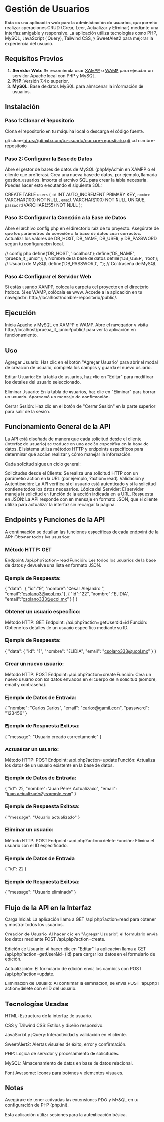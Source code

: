 # Gestión de Usuarios

Esta es una aplicación web para la administración de usuarios, que permite realizar operaciones CRUD (Crear, Leer, Actualizar y Eliminar) mediante una interfaz amigable y responsive. La aplicación utiliza tecnologías como PHP, MySQL, JavaScript (jQuery), Tailwind CSS, y SweetAlert2 para mejorar la experiencia del usuario.

## Requisitos Previos

1. **Servidor Web**: Se recomienda usar [XAMPP](https://www.apachefriends.org/) o [WAMP](https://www.wampserver.com/) para ejecutar un servidor Apache local con PHP y MySQL.
2. **PHP**: Versión 7.4 o superior.
3. **MySQL**: Base de datos MySQL para almacenar la información de usuarios.

## Instalación

### Paso 1: Clonar el Repositorio

Clona el repositorio en tu máquina local o descarga el código fuente.

git clone https://github.com/tu-usuario/nombre-repositorio.git
cd nombre-repositorio

### Paso 2: Configurar la Base de Datos
Abre el gestor de bases de datos de MySQL (phpMyAdmin en XAMPP o el cliente que prefieras).
Crea una nueva base de datos, por ejemplo, llamada gestion_usuarios.
Importa el archivo SQL para crear la tabla necesaria. Puedes hacer esto ejecutando el siguiente SQL:

CREATE TABLE `users` (
  `id` INT AUTO_INCREMENT PRIMARY KEY,
  `nombre` VARCHAR(100) NOT NULL,
  `email` VARCHAR(100) NOT NULL UNIQUE,
  `password` VARCHAR(255) NOT NULL
);

### Paso 3: Configurar la Conexión a la Base de Datos
Abre el archivo config.php en el directorio raíz de tu proyecto.
Asegúrate de que los parámetros de conexión a la base de datos sean correctos. Actualiza los valores de DB_HOST, DB_NAME, DB_USER, y DB_PASSWORD según tu configuración local.

// config.php
define('DB_HOST', 'localhost');
define('DB_NAME', 'prueba_it_junior'); // Nombre de la base de datos
define('DB_USER', 'root');             // Usuario de MySQL
define('DB_PASSWORD', '');             // Contraseña de MySQL

### Paso 4: Configurar el Servidor Web
Si estás usando XAMPP, coloca la carpeta del proyecto en el directorio htdocs. Si es WAMP, colócala en www.
Accede a la aplicación en tu navegador: http://localhost/nombre-repositorio/public/.

## Ejecución
Inicia Apache y MySQL en XAMPP o WAMP.
Abre el navegador y visita http://localhost/prueba_it_junior/public/ para ver la aplicación en funcionamiento.

## Uso
Agregar Usuario: Haz clic en el botón "Agregar Usuario" para abrir el modal de creación de usuario, completa los campos y guarda el nuevo usuario.

Editar Usuario: En la tabla de usuarios, haz clic en "Editar" para modificar los detalles del usuario seleccionado.

Eliminar Usuario: En la tabla de usuarios, haz clic en "Eliminar" para borrar un usuario. Aparecerá un mensaje de confirmación.

Cerrar Sesión: Haz clic en el botón de "Cerrar Sesión" en la parte superior para salir de la sesión.

## Funcionamiento General de la API
La API está diseñada de manera que cada solicitud desde el cliente (interfaz de usuario) se traduce en una acción específica en la base de datos. El sistema utiliza métodos HTTP y endpoints específicos para determinar qué acción realizar y cómo manejar la información.

Cada solicitud sigue un ciclo general:

Solicitudes desde el Cliente: Se realiza una solicitud HTTP con un parámetro action en la URL (por ejemplo, ?action=read).
Validación y Autenticación: La API verifica si el usuario está autenticado y si la solicitud contiene todos los datos necesarios.
Lógica del Servidor: El servidor maneja la solicitud en función de la acción indicada en la URL.
Respuesta en JSON: La API responde con un mensaje en formato JSON, que el cliente utiliza para actualizar la interfaz sin recargar la página.

## Endpoints y Funciones de la API
A continuación se detallan las funciones específicas de cada endpoint de la API:
Obtener todos los usuarios:

### Método HTTP: GET
Endpoint: /api.php?action=read
Función: Lee todos los usuarios de la base de datos y devuelve una lista en formato JSON.
### Ejemplo de Respuesta:

{
"data":[
      {
      "id":"9",
      "nombre":"Cesar Alejandro ",
      "email":"csolano3@ucol.mx"},
      {
      "id":"22",
      "nombre":"ELIDIA",
      "email":"csolano333@ucol.mx"
      }
      ]
}

### Obtener un usuario específico:
Método HTTP: GET
Endpoint: /api.php?action=getUser&id=id
Función: Obtiene los detalles de un usuario específico mediante su ID.

### Ejemplo de Respuesta:
{
    "data": {
        "id": "1",
        "nombre": "ELIDIA",
        "email": "csolano333@ucol.mx"
    }
}

### Crear un nuevo usuario:

Método HTTP: POST
Endpoint: /api.php?action=create
Función: Crea un nuevo usuario con los datos enviados en el cuerpo de la solicitud (nombre, email y contraseña).
### Ejemplo de Datos de Entrada:
{
  "nombre": "Carlos Carlos",
  "email": "carlos@gamil.com",
  "password": "123456"
}
### Ejemplo de Respuesta Exitosa:
{
    "message": "Usuario creado correctamente"
}

### Actualizar un usuario:

Método HTTP: POST
Endpoint: /api.php?action=update
Función: Actualiza los datos de un usuario existente en la base de datos.
### Ejemplo de Datos de Entrada:
{
  "id": 22,
  "nombre": "Juan Pérez Actualizado",
  "email": "juan.actualizado@example.com"
}

### Ejemplo de Respuesta Exitosa:
{
    "message": "Usuario actualizado"
}

### Eliminar un usuario:

Método HTTP: POST
Endpoint: /api.php?action=delete
Función: Elimina el usuario con el ID especificado.
### Ejemplo de Datos de Entrada
{
  "id": 22
}
### Ejemplo de Respuesta Exitosa:
{
    "message": "Usuario eliminado"
}

## Flujo de la API en la Interfaz
Carga Inicial: La aplicación llama a GET /api.php?action=read para obtener y mostrar todos los usuarios.

Creación de Usuario: Al hacer clic en "Agregar Usuario", el formulario envía los datos mediante POST /api.php?action=create.

Edición de Usuario: Al hacer clic en "Editar", la aplicación llama a GET /api.php?action=getUser&id={id} para cargar los datos en el formulario de edición.

Actualización: El formulario de edición envía los cambios con POST /api.php?action=update.

Eliminación de Usuario: Al confirmar la eliminación, se envía POST /api.php?action=delete con el ID del usuario.

## Tecnologías Usadas
HTML: Estructura de la interfaz de usuario.

CSS y Tailwind CSS: Estilos y diseño responsivo.

JavaScript y jQuery: Interactividad y validación en el cliente.

SweetAlert2: Alertas visuales de éxito, error y confirmación.

PHP: Lógica de servidor y procesamiento de solicitudes.

MySQL: Almacenamiento de datos en base de datos relacional.

Font Awesome: Iconos para botones y elementos visuales.

## Notas
Asegúrate de tener activadas las extensiones PDO y MySQL en tu configuración de PHP (php.ini).

Esta aplicación utiliza sesiones para la autenticación básica.
